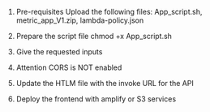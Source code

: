 1. Pre-requisites
    Upload the following files:
        App_script.sh,
        metric_app_V1.zip,
        lambda-policy.json

2. Prepare the script file
    chmod +x App_script.sh

3. Give the requested inputs

4. Attention CORS is NOT enabled

5. Update the HTLM file with the invoke URL for the API

6. Deploy the frontend with amplify or S3 services
